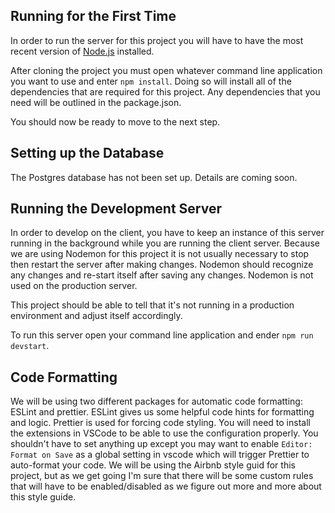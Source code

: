## Running for the First Time

In order to run the server for this project you will have to have the most recent version of [Node.js](https://nodejs.org/en/) installed.

After cloning the project you must open whatever command line application you want to use and enter `npm install`. Doing so will install all of the dependencies that are required for this project. Any dependencies that you need will be outlined in the package.json.

You should now be ready to move to the next step.

## Setting up the Database

The Postgres database has not been set up. Details are coming soon.

## Running the Development Server

In order to develop on the client, you have to keep an instance of this server running in the background while you are running the client server. Because we are using Nodemon for this project it is not usually necessary to stop then restart the server after making changes. Nodemon should recognize any changes and re-start itself after saving any changes. Nodemon is not used on the production server.

This project should be able to tell that it's not running in a production environment and adjust itself accordingly.

To run this server open your command line application and ender `npm run devstart`.

## Code Formatting

We will be using two different packages for automatic code formatting: ESLint and prettier. ESLint gives us some helpful code hints for formatting and logic. Prettier is used for forcing code styling. You will need to install the extensions in VSCode to be able to use the configuration properly. You shouldn't have to set anything up except you may want to enable `Editor: Format on Save` as a global setting in vscode which will trigger Prettier to auto-format your code. We will be using the Airbnb style guid for this project, but as we get going I'm sure that there will be some custom rules that will have to be enabled/disabled as we figure out more and more about this style guide.
